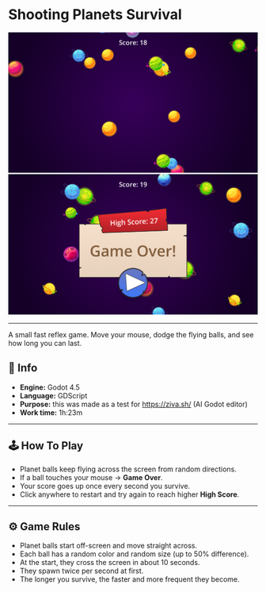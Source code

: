 # Shooting Planets Survival

![Snapshot](assets/Snapshot.png)
![Snapshot](assets/Snapshot2.png)

---

A small fast reflex game.
Move your mouse, dodge the flying balls, and see how long you can last.

## 🧩 Info

- **Engine:** Godot 4.5
- **Language:** GDScript
- **Purpose:** this was made as a test for https://ziva.sh/ (AI Godot editor)
- **Work time:** 1h:23m

---

## 🕹️ How To Play

- Planet balls keep flying across the screen from random directions.
- If a ball touches your mouse → **Game Over**.
- Your score goes up once every second you survive.
- Click anywhere to restart and try again to reach higher **High Score**.

---

## ⚙️ Game Rules

- Planet balls start off-screen and move straight across.
- Each ball has a random color and random size (up to 50% difference).
- At the start, they cross the screen in about 10 seconds.
- They spawn twice per second at first.
- The longer you survive, the faster and more frequent they become.
